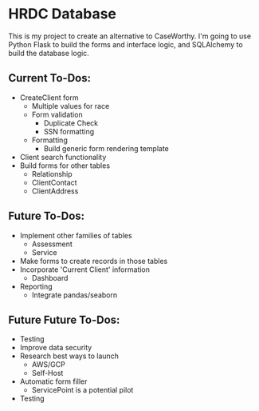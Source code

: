 # HRDC Database

This is my project to create an alternative to CaseWorthy. I'm going to use Python Flask to build the forms and interface logic, and SQLAlchemy to build the database logic.

## Current To-Dos:

- CreateClient form
  - Multiple values for race
  - Form validation
    - Duplicate Check
    - SSN formatting
  - Formatting
    - Build generic form rendering template
- Client search functionality
- Build forms for other tables
  - Relationship
  - ClientContact
  - ClientAddress


## Future To-Dos:

- Implement other families of tables
  - Assessment
  - Service
- Make forms to create records in those tables
- Incorporate 'Current Client' information
  - Dashboard
- Reporting
  - Integrate pandas/seaborn

## Future Future To-Dos:


- Testing
- Improve data security
- Research best ways to launch
  - AWS/GCP
  - Self-Host
- Automatic form filler
  - ServicePoint is a potential pilot
- Testing